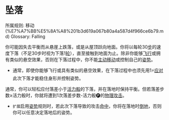 # 坠落

所属规则: 移动 (%E7%A7%BB%E5%8A%A8%201b3d619a067b80a4a587d4f966ce6b79.md)
Glossary: Falling

你可能因失去平衡而从悬崖上跌落，或是从屋顶跃向地面。你将以每轮30[步](%E6%AD%A5%201b3d619a067b800fb1cfe9f0ef45b9ef.md)的速度下落（不足30步时视为下落1[轮](%E8%BD%AE%201b3d619a067b80aeb62df5a99bfb8a82.md)），直至接触到地面为止。除非你能够[飞行](https://www.notion.so/1b4d619a067b80fe8c54f748c586dd81?pvs=21)或拥有类似的悬空效果，否则在下落过程中，你不能[主动移动](%E4%B8%BB%E5%8A%A8%E7%A7%BB%E5%8A%A8%201b3d619a067b80b1a07ac8b1451a4e9b.md)或控制自己的[姿势](%E5%A7%BF%E5%8A%BF%201b3d619a067b8047aba0ea5cdf73db89.md)。

- 通常，即使你能够飞行或具有类似的悬空效果，在下落过程中也须先用1⚡️[应对](%E5%BA%94%E5%AF%B9%E8%A1%8C%E5%8A%A8%201b3d619a067b80b1ad0bf551ab8120e2.md)此次下落才能稳住身形并控制姿势。

通常，你可以轻松应付落差小于[活力骰](%E6%B4%BB%E5%8A%9B%E9%AA%B0%201b3d619a067b8019a494fecc31aaaafa.md)的下落，并在落地时保持平衡。但若落差步数≥活力骰时，你就将遭到1次落差步数-活力骰🅟的[物理攻击](%E7%89%A9%E7%90%86%E6%94%BB%E5%87%BB%201b4d619a067b801e990cfa56185bd47c.md)。

- `扩展`启用[姿势](%E5%A7%BF%E5%8A%BF%201b3d619a067b8047aba0ea5cdf73db89.md)规则时，若此次下落导致的攻击[命中](%E5%91%BD%E4%B8%AD%201b4d619a067b805b9ae6f266211ce9d3.md)，你将在落地时[倒地](%E5%80%92%E5%9C%B0%201b3d619a067b808fafc8c6969c904b96.md)，否则你可以任意决定落地后的姿势。